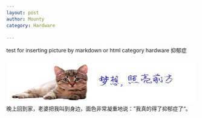 ```yaml
---
layout: post
author: Mounty
category: Hardware

---
```


test for inserting picture by markdown or html
category hardware
抑郁症

![My helpful screenshot](/assets/image/cat.png)
晚上回到家，老婆把我叫到身边，面色非常凝重地说：”我真的得了抑郁症了“。
